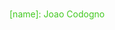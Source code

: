 <h1></h1>

<spam style=
    "@font-face {
        font-family: 'digital';
        stc: url('font.ttf') format('opentype');
        font-weight: normal;
        font-style: normal;
    };
    color: rgba(66, 201, 32, 1)">
    [name]: Joao Codogno    
</spam>